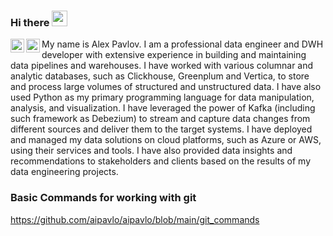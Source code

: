 ### Hi there <img src="https://media.giphy.com/media/hvRJCLFzcasrR4ia7z/giphy.gif" width="25px">

<a href="https://linkedin.com/in/pavlov-aleksandr">
  <img align="left" alt="LinkdeIn" width="22px" src="https://cdn.jsdelivr.net/npm/simple-icons@v3/icons/linkedin.svg" />
</a>
<a href="https://t.me/aleksandrpavlov">
  <img align="left" alt="Abhishek's Telegram" width="22px" src="https://cdn.jsdelivr.net/npm/simple-icons@v3/icons/telegram.svg" />
</a>
My name is Alex Pavlov. 
I am a professional data engineer and DWH developer with extensive experience in building and maintaining data pipelines and warehouses. I have worked with various columnar and analytic databases, such as Clickhouse, Greenplum and Vertica, to store and process large volumes of structured and unstructured data. I have also used Python as my primary programming language for data manipulation, analysis, and visualization. I have leveraged the power of Kafka (including such framework as Debezium) to stream and capture data changes from different sources and deliver them to the target systems. I have deployed and managed my data solutions on cloud platforms, such as Azure or AWS, using their services and tools. I have also provided data insights and recommendations to stakeholders and clients based on the results of my data engineering projects.



### Basic Commands for working with git

https://github.com/aipavlo/aipavlo/blob/main/git_commands


<!--
**aipavlo/aipavlo** is a ✨ _special_ ✨ repository because its `README.md` (this file) appears on your GitHub profile.

Here are some ideas to get you started:

- 🔭 I’m currently working on ...
- 🌱 I’m currently learning ...
- 👯 I’m looking to collaborate on ...
- 🤔 I’m looking for help with ...
- 💬 Ask me about ...
- 📫 How to reach me: ...
- 😄 Pronouns: ...
- ⚡ Fun fact: ...
-->
